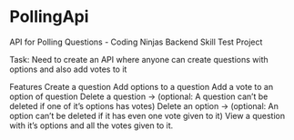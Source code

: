# PollingApi

API for Polling Questions - Coding Ninjas Backend Skill Test Project

Task: Need to create an API where anyone can create questions with options and also add votes to it

Features
Create a question
Add options to a question
Add a vote to an option of question
Delete a question → (optional: A question can’t be deleted if one of it’s options has votes)
Delete an option → (optional: An option can’t be deleted if it has even one vote given to it)
View a question with it’s options and all the votes given to it.

